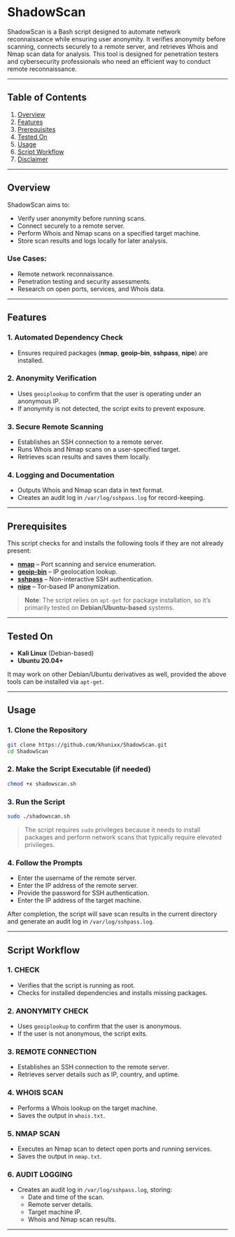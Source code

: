 # ShadowScan  

ShadowScan is a Bash script designed to automate network reconnaissance while ensuring user anonymity. It verifies anonymity before scanning, connects securely to a remote server, and retrieves Whois and Nmap scan data for analysis. This tool is designed for penetration testers and cybersecurity professionals who need an efficient way to conduct remote reconnaissance.  

---

## Table of Contents  

1. [Overview](#overview)  
2. [Features](#features)  
3. [Prerequisites](#prerequisites)  
4. [Tested On](#tested-on)  
5. [Usage](#usage)  
6. [Script Workflow](#script-workflow)  
7. [Disclaimer](#disclaimer)  

---

## Overview  

ShadowScan aims to:  

- Verify user anonymity before running scans.  
- Connect securely to a remote server.  
- Perform Whois and Nmap scans on a specified target machine.  
- Store scan results and logs locally for later analysis.  

### Use Cases:  

- Remote network reconnaissance.  
- Penetration testing and security assessments.  
- Research on open ports, services, and Whois data.  

---

## Features  

### 1. Automated Dependency Check  
- Ensures required packages (**nmap**, **geoip-bin**, **sshpass**, **nipe**) are installed.  

### 2. Anonymity Verification  
- Uses `geoiplookup` to confirm that the user is operating under an anonymous IP.  
- If anonymity is not detected, the script exits to prevent exposure.  

### 3. Secure Remote Scanning  
- Establishes an SSH connection to a remote server.  
- Runs Whois and Nmap scans on a user-specified target.  
- Retrieves scan results and saves them locally.  

### 4. Logging and Documentation  
- Outputs Whois and Nmap scan data in text format.  
- Creates an audit log in `/var/log/sshpass.log` for record-keeping.  

---

## Prerequisites  

This script checks for and installs the following tools if they are not already present:  

- [**nmap**](https://nmap.org/) – Port scanning and service enumeration.  
- [**geoip-bin**](https://tracker.debian.org/pkg/geoip-bin) – IP geolocation lookup.  
- [**sshpass**](https://sourceforge.net/projects/sshpass/) – Non-interactive SSH authentication.  
- [**nipe**](https://github.com/htrgouvea/nipe) – Tor-based IP anonymization.  

> **Note**: The script relies on `apt-get` for package installation, so it’s primarily tested on **Debian/Ubuntu-based** systems.  

---

## Tested On  

- **Kali Linux** (Debian-based)  
- **Ubuntu 20.04+**  

It may work on other Debian/Ubuntu derivatives as well, provided the above tools can be installed via `apt-get`.  

---

## Usage  

### 1. Clone the Repository  

```bash
git clone https://github.com/khunixx/ShadowScan.git
cd ShadowScan
```

### 2. Make the Script Executable (if needed)  

```bash
chmod +x shadowscan.sh
```

### 3. Run the Script  

```bash
sudo ./shadowscan.sh
```

> The script requires `sudo` privileges because it needs to install packages and perform network scans that typically require elevated privileges.  

### 4. Follow the Prompts  

- Enter the username of the remote server.  
- Enter the IP address of the remote server.  
- Provide the password for SSH authentication.  
- Enter the IP address of the target machine.  

After completion, the script will save scan results in the current directory and generate an audit log in `/var/log/sshpass.log`.  

---

## Script Workflow  

### 1. CHECK  
- Verifies that the script is running as root.  
- Checks for installed dependencies and installs missing packages.  

### 2. ANONYMITY CHECK  
- Uses `geoiplookup` to confirm that the user is anonymous.  
- If the user is not anonymous, the script exits.  

### 3. REMOTE CONNECTION  
- Establishes an SSH connection to the remote server.  
- Retrieves server details such as IP, country, and uptime.  

### 4. WHOIS SCAN  
- Performs a Whois lookup on the target machine.  
- Saves the output in `whois.txt`.  

### 5. NMAP SCAN  
- Executes an Nmap scan to detect open ports and running services.  
- Saves the output in `nmap.txt`.  

### 6. AUDIT LOGGING  
- Creates an audit log in `/var/log/sshpass.log`, storing:  
  - Date and time of the scan.  
  - Remote server details.  
  - Target machine IP.  
  - Whois and Nmap scan results.  

---

